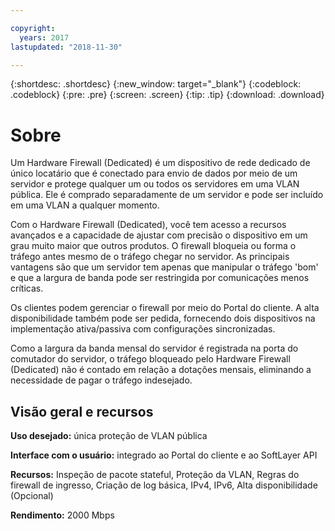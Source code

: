 ```yaml
---

copyright:
  years: 2017
lastupdated: "2018-11-30"

---
```


{:shortdesc: .shortdesc}
{:new_window: target="_blank"}
{:codeblock: .codeblock}
{:pre: .pre}
{:screen: .screen}
{:tip: .tip}
{:download: .download}

# Sobre

Um Hardware Firewall (Dedicated) é um dispositivo de rede dedicado de único locatário que é conectado para envio de dados por meio de um servidor e protege qualquer um ou todos os servidores em uma VLAN pública. Ele é comprado separadamente de um servidor e pode ser incluído em uma VLAN a qualquer momento.   

Com o Hardware Firewall (Dedicated), você tem acesso a recursos avançados e a capacidade de ajustar com precisão o dispositivo em um grau muito maior que outros produtos. O firewall bloqueia ou forma o tráfego antes mesmo de o tráfego chegar no servidor. As principais vantagens são que um servidor tem apenas que manipular o tráfego 'bom' e que a largura de banda pode ser restringida por comunicações menos críticas. 

Os clientes podem gerenciar o firewall por meio do Portal do cliente. A alta disponibilidade também pode ser pedida, fornecendo dois dispositivos na implementação ativa/passiva com configurações sincronizadas.

Como a largura da banda mensal do servidor é registrada na porta do comutador do servidor, o tráfego bloqueado pelo Hardware Firewall (Dedicated) não é contado em relação a dotações mensais, eliminando a necessidade de pagar o tráfego indesejado.

## Visão geral e recursos

**Uso desejado:** única proteção de VLAN pública

**Interface com o usuário:** integrado ao Portal do cliente e ao SoftLayer API

**Recursos:** Inspeção de pacote stateful, Proteção da VLAN, Regras do firewall de ingresso, Criação de log básica, IPv4, IPv6, Alta disponibilidade (Opcional)

**Rendimento:** 2000 Mbps
